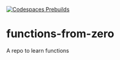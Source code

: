 [![Codespaces Prebuilds](https://github.com/kaioken13/functions-from-zero/actions/workflows/codespaces/create_codespaces_prebuilds/badge.svg)](https://github.com/kaioken13/functions-from-zero/actions/workflows/codespaces/create_codespaces_prebuilds)

# functions-from-zero
A repo to learn functions
